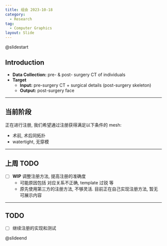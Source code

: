 ```yaml
---
title: 组会 2023-10-18
category:
  - Research
tag:
  - Computer Graphics
layout: Slide
---
```


@slidestart

## Introduction

- **Data Collection:** pre- & post- surgery CT of individuals
- **Target**
  - **Input:** pre-surgery CT + surgical details (post-surgery skeleton)
  - **Output:** post-surgery face

---

## 当前阶段

正在进行注册, 我们希望通过注册获得满足以下条件的 mesh:

- 术前, 术后同拓扑
- watertight, 无穿模

---

## 上周 TODO

- [ ] **WIP** 调整注册方法, 提高注册的准确度
  - 可能原因包括 对应关系不正确, template 过锐 等
  - 原先使用第三方的注册方法, 不够灵活. 目前正在自己实现注册方法, 暂无可展示内容

---

## TODO

- [ ] 继续注册的实现和测试

@slideend
